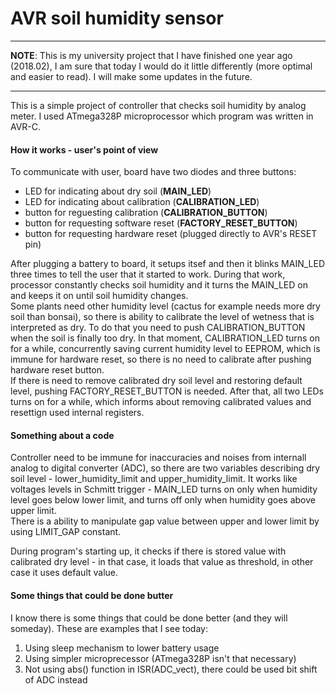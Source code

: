 # AVR soil humidity sensor

***
**NOTE**: This is my university project that I have finished one year ago (2018.02), I am sure that today I would do it little differently (more optimal and easier to read). I will make some updates in the future.
***

This is a simple project of controller that checks soil humidity by analog meter. I used ATmega328P microprocessor which program was written in AVR-C.

#### How it works - user's point of view  
To communicate with user, board have two diodes and three buttons:  

- LED for indicating about dry soil (**MAIN_LED**)   
- LED for indicating about calibration (**CALIBRATION_LED**)    
- button for reguesting calibration (**CALIBRATION_BUTTON**)   
- button for requesting software reset (**FACTORY\_RESET\_BUTTON**)    
- button for requesting hardware reset (plugged directly to AVR's RESET pin)    
    
After plugging a battery to board, it setups itsef and then it blinks MAIN\_LED three times to tell the user that it started to work. During that work, processor constantly checks soil humidity and it turns the MAIN\_LED on and keeps it on until soil humidity changes.  
Some plants need other humidity level (cactus for example needs more dry soil than bonsai), so there is ability to calibrate the level of wetness that is interpreted as dry. To do that you need to push CALIBRATION\_BUTTON when the soil is finally too dry. In that moment, CALIBRATION\_LED turns on for a while, concurrently saving current humidity level to EEPROM, which is immune for hardware reset, so there is no need to calibrate after pushing hardware reset button.  
If there is need to remove calibrated dry soil level and restoring default level, pushing FACTORY\_RESET\_BUTTON is needed. After that, all two LEDs turns on for a while, which informs about removing calibrated values and resettign used internal registers.

#### Something about a code

Controller need to be immune for inaccuracies and noises from internall analog to digital converter (ADC), so there are two variables describing dry soil level - lower\_humidity\_limit and upper\_humidity\_limit. It works like voltages levels in Schmitt trigger - MAIN\_LED turns on only when humidity level goes below lower limit, and turns off only when humidity goes above upper limit.  
There is a ability to manipulate gap value between upper and lower limit by using LIMIT\_GAP constant.   
  
During program's starting up, it checks if there is stored value with calibrated dry level - in that case, it loads that value as threshold, in other case it uses default value.

#### Some things that could be done butter
I know there is some things that could be done better (and they will someday). These are examples that I see today: 

1. Using sleep mechanism to lower battery usage  
2. Using simpler microprecessor (ATmega328P isn't that necessary)
3. Not using abs() function in ISR(ADC\_vect), there could be used bit shift of ADC instead
